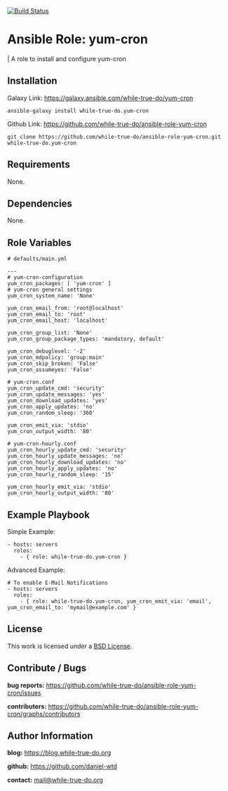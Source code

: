 [![Build Status](https://travis-ci.org/while-true-do/ansible-role-yum-cron.svg?branch=master)](https://travis-ci.org/while-true-do/ansible-role-yum-cron)

# Ansible Role: yum-cron 
| A role to install and configure yum-cron

## Installation

Galaxy Link: <https://galaxy.ansible.com/while-true-do/yum-cron>

```
ansible-galaxy install while-true-do.yum-cron
```

Github Link: <https://github.com/while-true-do/ansible-role-yum-cron>

```
git clone https://github.com/while-true-do/ansible-role-yum-cron.git while-true-do.yum-cron
```

## Requirements

None.

## Dependencies

None.

## Role Variables

```
# defaults/main.yml

---
# yum-cron-configuration
yum_cron_packages: [ 'yum-cron' ]
# yum-cron general settings
yum_cron_system_name: 'None'

yum_cron_email_from: 'root@localhost'
yum_cron_email_to: 'root'
yum_cron_email_host: 'localhost'

yum_cron_group_list: 'None'
yum_cron_group_package_types: 'mandatory, default'

yum_cron_debuglevel: '-2'
yum_cron_mdpolicy: 'group:main'
yum_cron_skip_broken: 'False'
yum_cron_assumeyes: 'False'

# yum-cron.conf
yum_cron_update_cmd: 'security'
yum_cron_update_messages: 'yes'
yum_cron_download_updates: 'yes'
yum_cron_apply_updates: 'no'
yum_cron_random_sleep: '360'

yum_cron_emit_via: 'stdio'
yum_cron_output_width: '80'

# yum-cron-hourly.conf
yum_cron_hourly_update_cmd: 'security'
yum_cron_hourly_update_messages: 'no'
yum_cron_hourly_download_updates: 'no'
yum_cron_hourly_apply_updates: 'no'
yum_cron_hourly_random_sleep: '15'

yum_cron_hourly_emit_via: 'stdio'
yum_cron_hourly_output_width: '80'
```

## Example Playbook

Simple Example:

```
- hosts: servers 
  roles:
    - { role: while-true-do.yum-cron }
```

Advanced Example:

```
# To enable E-Mail Notifications
- hosts: servers 
  roles:
    - { role: while-true-do.yum-cron, yum_cron_emit_via: 'email', yum_cron_email_to: 'mymail@example.com' }
```

## License

This work is licensed under a [BSD License](https://opensource.org/licenses/BSD-3-Clause).

## Contribute / Bugs

**bug reports:** <https://github.com/while-true-do/ansible-role-yum-cron/issues>

**contributers:** <https://github.com/while-true-do/ansible-role-yum-cron/graphs/contributors>

## Author Information

**blog:** <https://blog.while-true-do.org>

**github:** <https://github.com/daniel-wtd>

**contact:** [mail@while-true-do.org](mailto:mail@while-true-do.org)
